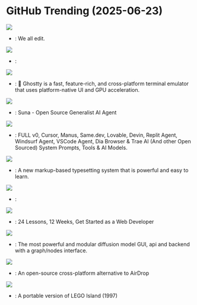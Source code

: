 # GitHub Trending (2025-06-23)

![](https://img.shields.io/badge/Rust-New%20373-green?style=flat-square&logo=appveyor)
- [](https://github.comundefined): We all edit.

![](https://img.shields.io/badge/TypeScript-New%20280-green?style=flat-square&logo=appveyor)
- [](https://github.comundefined): 

![](https://img.shields.io/badge/Zig-New%20129-green?style=flat-square&logo=appveyor)
- [](https://github.comundefined): 👻 Ghostty is a fast, feature-rich, and cross-platform terminal emulator that uses platform-native UI and GPU acceleration.

![](https://img.shields.io/badge/TypeScript-New%20390-green?style=flat-square&logo=appveyor)
- [](https://github.comundefined): Suna - Open Source Generalist AI Agent

![](https://img.shields.io/badge/none-New%20352-green?style=flat-square&logo=appveyor)
- [](https://github.comundefined): FULL v0, Cursor, Manus, Same.dev, Lovable, Devin, Replit Agent, Windsurf Agent, VSCode Agent, Dia Browser & Trae AI (And other Open Sourced) System Prompts, Tools & AI Models.

![](https://img.shields.io/badge/Rust-New%20224-green?style=flat-square&logo=appveyor)
- [](https://github.comundefined): A new markup-based typesetting system that is powerful and easy to learn.

![](https://img.shields.io/badge/C-New%20240-green?style=flat-square&logo=appveyor)
- [](https://github.comundefined): 

![](https://img.shields.io/badge/JavaScript-New%20388-green?style=flat-square&logo=appveyor)
- [](https://github.comundefined): 24 Lessons, 12 Weeks, Get Started as a Web Developer

![](https://img.shields.io/badge/Python-New%20108-green?style=flat-square&logo=appveyor)
- [](https://github.comundefined): The most powerful and modular diffusion model GUI, api and backend with a graph/nodes interface.

![](https://img.shields.io/badge/Dart-New%20128-green?style=flat-square&logo=appveyor)
- [](https://github.comundefined): An open-source cross-platform alternative to AirDrop

![](https://img.shields.io/badge/C%2B%2B-New%2049-green?style=flat-square&logo=appveyor)
- [](https://github.comundefined): A portable version of LEGO Island (1997)

